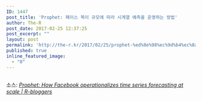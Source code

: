 ```yaml
---
ID: 1447
post_title: 'Prophet: 페이스 북이 규모에 따라 시계열 예측을 운영하는 방법'
author: The-R
post_date: 2017-02-25 12:37:25
post_excerpt: ""
layout: post
permalink: 'http://the-r.kr/2017/02/25/prophet-%ed%8e%98%ec%9d%b4%ec%8a%a4-%eb%b6%81%ec%9d%b4-%ea%b7%9c%eb%aa%a8%ec%97%90-%eb%94%b0%eb%9d%bc-%ec%8b%9c%ea%b3%84%ec%97%b4-%ec%98%88%ec%b8%a1%ec%9d%84-%ec%9a%b4%ec%98%81%ed%95%98%eb%8a%94/'
published: true
inline_featured_image:
  - "0"
---
```

<a href="https://www.r-bloggers.com/prophet-how-facebook-operationalizes-time-series-forecasting-at-scale/"><img class="alignnone size-full" src="http://revolution-computing.typepad.com/.a/6a010534b1db25970b01bb097cdf4e970d-800wi" alt="" /></a>

<p>소스: <em><a href="https://www.r-bloggers.com/prophet-how-facebook-operationalizes-time-series-forecasting-at-scale/">Prophet: How Facebook operationalizes time series forecasting at scale | R-bloggers</a></em></p>